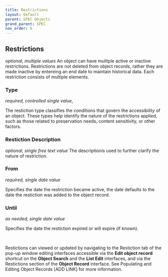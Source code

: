 ```yaml
---
title: Restrictions
layout: default
parent: SPEC Objects
grand_parent: SPEC
nav_order: 6
---
```


## Restrictions
*optional, multiple values*
An object can have mulitple active or inactive restrictions. Restrictions are not deleted from object records, rather they are made inactive by entereing an end date to maintain historical data. Each restriction consists of multiple elements.

### Type
*required, controlled single value*, 

The restiction type classifies the conditions that govern the accessibility of an object. These types help identify the nature of the restrictions applied, such as those related to preservation needs, content sensitivity, or other factors. 

### Restiction Description
*optional, single free text value*
The descriptionis used to further clarify the nature of restriction. 

### From
*required, single date value*

Specifies the date the restriction became active, the date defaults to the date the restiction was added to the object record. 

### Until
*as needed, single date value*

Specifies the date the restiction expired or will expire (if known). 

&nbsp; 
&nbsp; 

Restictions can viewed or updated by navigating to the Restiction tab of the pop-up window editing interfaces accessible via the **Edit object record** shortcut on the **Object Search** and the **List Edit** interfaces, and via the Restictions section of the **Object Record** interface. See Populating and Editing Object Records [ADD LINK] for more information. 

